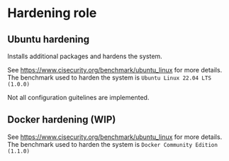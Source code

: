 # Hardening role

## Ubuntu hardening

Installs additional packages and hardens the system.

See <https://www.cisecurity.org/benchmark/ubuntu_linux> for more details. The
benchmark used to harden the system is `Ubuntu Linux 22.04 LTS (1.0.0)`

Not all configuration guitelines are implemented.

## Docker hardening (WIP)

See <https://www.cisecurity.org/benchmark/ubuntu_linux> for more details. The
benchmark used to harden the system is `Docker Community Edition (1.1.0)`
